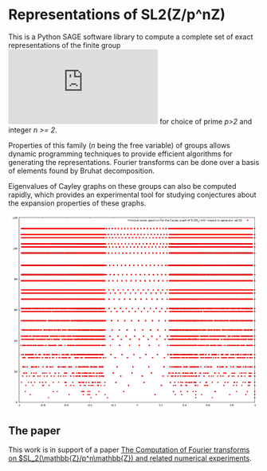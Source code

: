 # Representations of SL2(Z/p^nZ)

This is a Python SAGE software library to compute a complete set of exact representations of the finite group ![](https://latex.codecogs.com/gif.latex?SL_2%28%5Cmathbb%7BZ%7D/p%5En%5Cmathbb%7BZ%7D%29) for choice of prime *p>2* and integer *n >= 2*.

Properties of this family (*n* being the free variable) of groups allows dynamic programming techniques to provide efficient algorithms for generating the representations. Fourier transforms can be done over a basis of elements found by Bruhat decomposition.

Eigenvalues of Cayley graphs on these groups can also be computed rapidly, which provides an experimental tool for studying conjectures about the expansion properties of these graphs.

![Spectrum of the generator G1](plot/images/g1_spectrum.png)

## The paper
This work is in support of a paper [The Computation of Fourier transforms on $SL_2(\mathbb{Z}/p^n\mathbb{Z}) and related numerical experiments](https://arxiv.org/abs/1710.02687).
